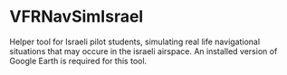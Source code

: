 # VFRNavSimIsrael

Helper tool for Israeli pilot students, simulating real life navigational situations that may occure in the israeli airspace.
An installed version of Google Earth is required for this tool.
